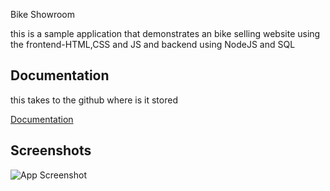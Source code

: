


Bike Showroom 

this is a sample application that demonstrates an bike selling website using the frontend-HTML,CSS and JS
and backend using NodeJS and SQL
## Documentation
this takes to the github where is it stored

[Documentation](https://github.com/Pradhyumn16/TechnicalTask-Xenonstack.git)


## Screenshots

![App Screenshot](https://via.placeholder.com/468x300?text=App+Screenshot+Here)

